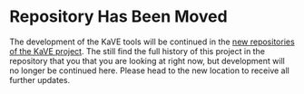 # Repository Has Been Moved

The development of the KaVE tools will be continued in the [new repositories of the KaVE project](https://github.com/kave-cc).
The still find the full history of this project in the repository that you that you are looking at right now, but development will no longer be continued here.
Please head to the new location to receive all further updates.
